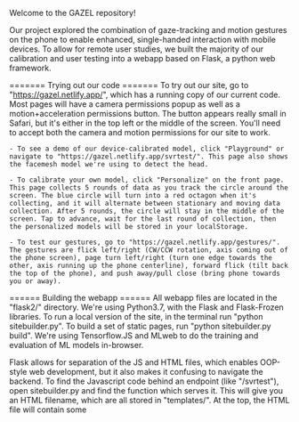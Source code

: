 Welcome to the GAZEL repository!

Our project explored the combination of gaze-tracking and motion gestures on the phone to enable enhanced, single-handed interaction with mobile devices. To allow for remote user studies, we built the majority of our calibration and user testing into a webapp based on Flask, a python web framework. 


======= Trying out our code =======
To try out our site, go to "https://gazel.netlify.app/", which has a running copy of our current code. 
Most pages will have a camera permissions popup as well as a motion+acceleration permissions button. The button appears really small in Safari, but it's either in the top left or the middle of the screen. You'll need to accept both the camera and motion permissions for our site to work. 

    - To see a demo of our device-calibrated model, click "Playground" or navigate to "https://gazel.netlify.app/svrtest/". This page also shows the facemesh model we're using to detect the head.

    - To calibrate your own model, click "Personalize" on the front page. This page collects 5 rounds of data as you track the circle around the screen. The blue circle will turn into a red octagon when it's collecting, and it will alternate between stationary and moving data collection. After 5 rounds, the circle will stay in the middle of the screen. Tap to advance, wait for the last round of collection, then the personalized models will be stored in your localStorage. 

    - To test our gestures, go to "https://gazel.netlify.app/gestures/". The gestures are flick left/right (CW/CCW rotation, axis coming out of the phone screen), page turn left/right (turn one edge towards the other, axis running up the phone centerline), forward flick (tilt back the top of the phone), and push away/pull close (bring phone towards you or away).


====== Building the webapp ======
All webapp files are located in the "flask2/" directory. We're using Python3.7, with the Flask and Flask-Frozen libraries. To run a local version of the site, in the terminal run "python sitebuilder.py". To build a set of static pages, run "python sitebuilder.py build". We're using Tensorflow.JS and MLweb to do the training and evaluation of ML models in-browser. 

Flask allows for separation of the JS and HTML files, which enables OOP-style web development, but it also makes it confusing to navigate the backend. To find the Javascript code behind an endpoint (like "/svrtest"), open sitebuilder.py and find the function which serves it. This will give you an HTML filename, which are all stored in "templates/". At the top, the HTML file will contain some <script> tags importing javascript files. These JS files are all stored in "/static", and they contain all the code running on the site. 

Reach out if you have any questions about code specifics. 


====== Data Analysis ======
All Jupyter notebooks used to load and train the offline models are in the "data/" directory. The data is split into calibration ("calibdata.pkl") and evaluation ("gazeldata.pkl"). 


====== Gaze-Tracking Base Model ======
Our gaze-tracking pipeline consists of a large CNN followed by a smaller regression model. Our CNN is based off of the architecture in (https://www.nature.com/articles/s41467-020-18360-5). Because we couldn't get their model binary in time, we trained our own from scratch using the same GazeCapture dataset. The code for this training is located in "trainingSetup/"


